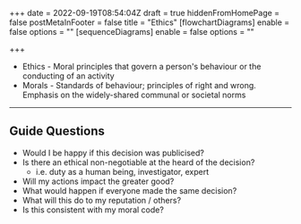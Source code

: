 +++
date = 2022-09-19T08:54:04Z
draft = true
hiddenFromHomePage = false
postMetaInFooter = false
title = "Ethics"
[flowchartDiagrams]
enable = false
options = ""
[sequenceDiagrams]
enable = false
options = ""

+++
* Ethics - Moral principles that govern a person's behaviour or the conducting of an activity
* Morals - Standards of behaviour; principles of right and wrong. Emphasis on the widely-shared communal or societal norms

***

## Guide Questions

* Would I be happy if this decision was publicised?
* Is there an ethical non-negotiable at the heard of the decision?
  * i.e. duty as a human being, investigator, expert
* Will my actions impact the greater good?
* What would happen if everyone made the same decision?
* What will this do to my reputation / others?
* Is this consistent with my moral code?